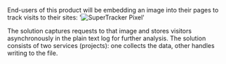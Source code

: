 End-users of this product will be embedding an image into their pages to track visits to their sites:
'<img src="http://pixel-service/track" alt="SuperTracker Pixel" />'

The solution captures requests to that image and stores visitors asynchronously in the plain text log for further analysis. The solution
consists of two services (projects): one collects the data, other handles writing to the file.
